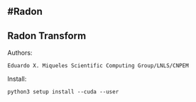 #Radon
----------------------------------
Radon Transform
----------------------------------

Authors:

	Eduardo X. Miqueles	Scientific Computing Group/LNLS/CNPEM

Install:

	python3 setup install --cuda --user
	

